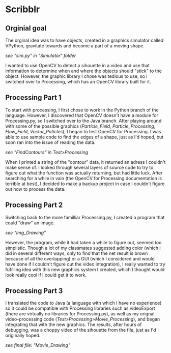 # Scribblr

## Orginial goal
The orginal idea was to have objects, created in a graphics simulator called VPython, gravitate towards and become a part of a moving shape.

<i> see "sim.py" in "Simulator" folder</i>

I wanted to use OpenCV to detect a sihouette in a video and use that information to determine when and where the objects should "stick"
to the object.
However, the graphic library I chose was tedious to use, so I switched over to Processing, which has an OpenCV library built for it.

##  Processing Part 1
To start with processing, I first chose to work in the Python branch of the language. However, I discovered that OpenCV doesn't have a module
for Processing.py, so I switched over to the Java branch. After playing around with some of the possible graphics (*Particle_Field*, *Particle_Processing*, *Flow_Field*, *Vector_Paticles*),
I began to test OpenCV for Processing. I was able to use sample code to find the edges of a shape, just as I'd hoped, but soon ran into the issue of reading the data.

<i> see "FindContours" in Test>Processing </i>

When I printed a string of the "contour" data, it returned an adress I couldn't make sense of. I looked through several layers of source code to
try to figure out what the function was actually returning, but had little luck. After searching for a while in vain (the OpenCV for Processing 
documentation is terrible at best), I decided to make a backup project in case I couldn't figure out how to process the data.

## Processing Part 2
Switching back to the more familliar Processing.py, I created a program that could "draw" an image. 

<i>see "Img_Drawing"</i>

However, the program, while it had taken a while to figure out, seemed too simplistic. Though a lot of my classmates suggested adding
color (which I did in several different ways, only to find that the net result is brown because of all the overlapping) or a GUI (which I considered and would have done if I couldn't figure out the video integration), I really wanted 
to try fufilling idea with this new graphics system I created, which I thought would look really cool if I could get it to work.

## Processing Part 3
I translated the code to Java (a language with which I have no experience) so it could be compatible with Processing libraries such as videoExport (there are virtually no libraries for Processing.py), as well as my orignal video-processing code  (*Test>Processing>Movie_Processing*), and began integrating
that with the new graphics. The results, after hours of debugging, was a choppy video of the sihouette from the file, just as I'd originally hoped. 

<i>see final file: "Movie_Drawing"</i>
